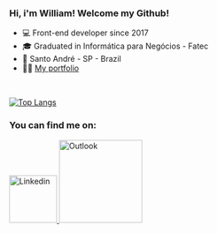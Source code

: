 ### Hi, i'm William! Welcome my Github!

<ul>
  <li>💻 Front-end developer since 2017</li>
  <li>🎓 Graduated in Informática para Negócios - Fatec</li>
  <li>🏡 Santo André - SP - Brazil</li>
  <li>👨‍💻 <a href="https://www.williamcesar.com.br" target="_blank">My portfolio</a></li>
</ul>

<br />

[![Top Langs](https://github-readme-stats.vercel.app/api/top-langs/?username=will-cesar&layout=compact&theme=dark)](https://github.com/anuraghazra/github-readme-stats)

### You can find me on:
<div>
  <a href="https://www.linkedin.com/in/william-cesar-andrade/" target="_blank">
    <img src="https://img.shields.io/badge/LinkedIn-0077B5?style=for-the-badge&logo=linkedin&logoColor=white" width="86px" alt="Linkedin" />
  </a>
  <a href="mailto: williamcesar.andrade@outlook.com">
    <img src="https://img.shields.io/badge/Microsoft_Outlook-0078D4?style=for-the-badge&logo=microsoft-outlook&logoColor=white" width="150px" alt="Outlook" />
  </a>
</div>
